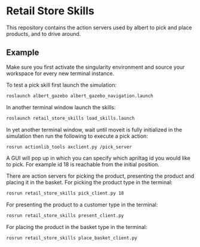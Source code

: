 # Retail Store Skills

This repository contains the action servers used by albert to pick and place products, and to drive around.


## Example

Make sure you first activate the singularity environment and source your workspace for every new terminal instance.

To test a pick skill first launch the simulation:

```bash
roslaunch albert_gazebo albert_gazebo_navigation.launch
```

In another terminal window launch the skills:

```bash
roslaunch retail_store_skills load_skills.launch
```

In yet another terminal window, wait until moveit is fully initialized in the simulation then run the following to execute a pick action:
```bash
rosrun actionlib_tools axclient.py /pick_server
```
A GUI will pop up in which you can specify which apriltag id you would like to pick. For example id 18 is reachable from the initial position.

There are action servers for picking the product, presenting the product and placing it in the basket.
For picking the product type in the terminal:
```bash
rosrun retail_store_skills pick_client.py 18
```
For presenting the product to a customer type in the terminal:
```bash
rosrun retail_store_skills present_client.py 
```
For placing the product in the basket type in the terminal:
```bash
rosrun retail_store_skills place_basket_client.py
```





